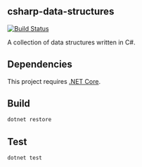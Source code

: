 ## csharp-data-structures

[![Build Status](https://travis-ci.org/gwtw/csharp-data-structures.svg?branch=master)](https://travis-ci.org/gwtw/csharp-data-structures)

A collection of data structures written in C#.

## Dependencies

This project requires [.NET Core](https://www.microsoft.com/net/core).

## Build

```bash
dotnet restore
```

## Test

```bash
dotnet test
```
